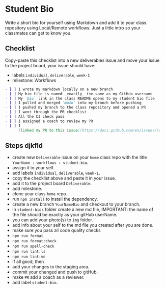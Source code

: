 # Student Bio

Write a short bio for yourself using Markdown and add it to your class
repository using Local/Remote workflows. Just a little intro so your classmates
can get to know you.

## Checklist

Copy-paste this checklist into a new deliverables issue and move your issue to
the project board, your issue should have:

- labels:`individual`, `deliverable`, `week-1`
- milestone: Workflows

```markdown
- [ ] I wrote my markdown locally on a new branch
- [ ] My bio file is named _exactly_ the same as my GitHub username
- [ ] My `bio` link in the class README opens to my student bio file
- [ ] I pulled and merged `main` into my branch before pushing
- [ ] I pushed my branch to the class repository and opened a PR
- [ ] I went through the PR checklist
- [ ] All the CI check pass
- [ ] I assigned a coach to review my PR
- [ ] I
      [linked my PR to this issue](https://docs.github.com/en/issues/tracking-your-work-with-issues/linking-a-pull-request-to-an-issue)
```

## Steps djkfld

- create new `Deliverable` issue on your `home` class repo with the title
  `YourName : workflows : student-bio`.
- assign it to your self.
- add labels `individual`, `deliverable`, `week-1`.
- copy the checklist above and paste it in your issue.
- add it to the project board `Deliverable`.
- add milestone.
- clone your class `home` repo.
- run `npm install` to install the dependency.
- create a new branch `YourNameBio` and checkout to your branch.
- in `student-bios` folder create a new md file, IMPORTANT: the name of the file
  should be exactly as your gitHub userName.
- you can add your photo(s) to `img` folder.
- add info about your self to the md file you created after you are done.
- make sure you pass all code quality checks
- `npm run format`
- `npm run format:check`
- `npm run spell-check`
- `npm run lint:ls`
- `npm run lint:md`
- if all good, then
- add your changes to the staging area.
- commit your changed and push to gitHub.
- make `PR` add a coach as a reviewer.
- add label `student-bio`.
